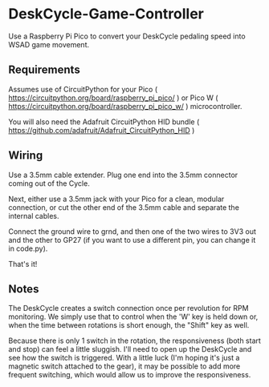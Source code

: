 # DeskCycle-Game-Controller
Use a Raspberry Pi Pico to convert your DeskCycle pedaling speed into WSAD game movement.

## Requirements
Assumes use of CircuitPython for your Pico ( https://circuitpython.org/board/raspberry_pi_pico/ ) or Pico W ( https://circuitpython.org/board/raspberry_pi_pico_w/ ) microcontroller.

You will also need the Adafruit CircuitPython HID bundle ( https://github.com/adafruit/Adafruit_CircuitPython_HID )

## Wiring
Use a 3.5mm cable extender. Plug one end into the 3.5mm connector coming out of the Cycle. 

Next, either use a 3.5mm jack with your Pico for a clean, modular connection, or cut the other end of the 3.5mm cable and separate the internal cables.

Connect the ground wire to grnd, and then one of the two wires to 3V3 out and the other to GP27 (if you want to use a different pin, you can change it in code.py).

That's it!

## Notes
The DeskCycle creates a switch connection once per revolution for RPM monitoring. We simply use that to control when the 'W' key is held down or, when the time between rotations is short enough, the "Shift" key as well. 

Because there is only 1 switch in the rotation, the responsiveness (both start and stop) can feel a little sluggish. I'll need to open up the DeskCycle and see how the switch is triggered. With a little luck (I'm hoping it's just a magnetic switch attached to the gear), it may be possible to add more frequent switching, which would allow us to improve the responsiveness.
